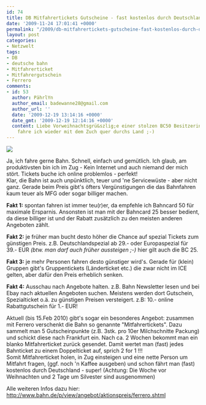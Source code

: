 ```yaml
---
id: 74
title: DB Mitfahrertickets Gutscheine - fast kostenlos durch Deutschland fahren!
date: '2009-11-24 17:01:41 +0000'
permalink: "/2009/db-mitfahrertickets-gutscheine-fast-kostenlos-durch-deutschland-fahren/"
layout: post
categories:
- Netzwelt
tags:
- DB
- deutsche bahn
- Mitfahrerticket
- Mitfahrergutschein
- Ferrero
comments:
- id: 53
  author: PährlYn
  author_email: badewanne28@gmail.com
  author_url: ''
  date: '2009-12-19 13:14:16 +0000'
  date_gmt: '2009-12-19 12:14:16 +0000'
  content: Liebe Vorweihnachtsgrü&szlig;e einer stolzen BC50 Besitzerin; morgen
    fahre ich wieder mit dem Zuch quer durchs Land ;-)
---
```

![](http://mein-deal.com/wp-content/uploads/2009/09/abloadgmga.jpg)

Ja, ich fahre gerne Bahn. Schnell, einfach und gemütlich. Ich glaub, am produktivsten bin ich im Zug - Kein Internet und auch niemand der mich stört. Tickets buche ich online problemlos - perfekt!  
Klar, die Bahn ist auch unpünktlich, teuer und 'ne Servicewüste - aber nicht ganz. Gerade beim Preis gibt's öfters Vergünstigungen die das Bahnfahren kaum teuer als MFG oder sogar billiger machen.

**Fakt 1:** spontan fahren ist immer teu(r)er, da empfehle ich Bahncard 50 für maximale Ersparnis. Ansonsten ist man mit der Bahncard 25 besser bedient, da diese billiger ist und der Rabatt zusätzlich zu den meisten anderen Angeboten zählt.

**Fakt 2:** je früher man bucht desto höher die Chance auf spezial Tickets zum günstigen Preis. z.B. Deutschlandspezial ab 29.- oder Europaspezial für 39.- EUR _(btw. man darf auch früher aussteigen ;-)_ hier gilt auch die BC 25.

**Fakt 3:** je mehr Personen fahren desto günstiger wird's. Gerade für (klein) Gruppen gibt's Gruppentickets (Länderticket etc.) die zwar nicht im ICE gelten, aber dafür den Preis erheblich senken.

**Fakt 4:** Ausschau nach Angebote halten. z.B. Bahn Newsletter lesen und bei Ebay nach aktuellen Angeboten suchen. Meistens werden dort Gutschein, Spezialticket o.ä. zu günstigen Preisen versteigert. z.B: 10.- online Rabattgutschein für 1.- EUR!

Aktuell (bis 15.Feb 2010) gibt's sogar ein besonderes Angebot: zusammen mit Ferrero verschenkt die Bahn so genannte "Mitfahrertickets". Dazu sammelt man 5 Gutscheinpunkte (z.B. 3stk. pro 10er Milchschnitte Packung) und schickt diese nach Frankfurt ein. Nach ca. 2 Wochen bekommt man ein blanko Mitfahrerticket zurück gesendet. Damit wertet man (fast) jedes Bahnticket zu einem Doppelticket auf, sprich 2 for 1 !!!  
Somit Mitfahrerticket holen, in Zug einsteigen und eine nette Person um Mitfahrt fragen, (ggf. noch 'n Kaffee ausgeben) und schon fährt man (fast) kostenlos durch Deutschland - super! (Achtung: Die Woche vor Weihnachten und 2 Tage um Silvester sind ausgenommen)

Alle weiteren Infos dazu hier:  
<http://www.bahn.de/p/view/angebot/aktionspreis/ferrero.shtml>